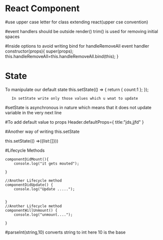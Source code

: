 # React Component

#use upper case letter for class extending react(upper cse convention)

#event handlers should be outside render()
trim() is used for removing initial spaces


#Inside options to avoid writing bind for handleRemoveAll event handler
 constructor(props){
           super(props);
           this.handleRemoveAll=this.handleRemoveAll.bind(this);
    }

# State
To manipulate our default state
       this.setState(() => {
           return {
               count:1
           };
       });

       In setState write only those values which u wnat to update

#setState is asynchronous in nature which means that it does not update variable in the very next line


#To add default value to props
Header.defaultProps={
    title:"jds,jjfd"
}


#Another way of writing this.setState

this.setState(() =>({list:[]}))


#Lifecycle Methods
 
    componentDidMount(){
        console.log("it gets mouted");
        
    }

    //Another Lifecycle method
    componentDidUpdate() {
        console.log("Update .....");
        
        
    }
    //Another Lifecycle method
    componentWillUnmount() {
        console.log("unmount....");
        
    }
    
#parseInt(string,10)
converts string to int
here 10 is the base 